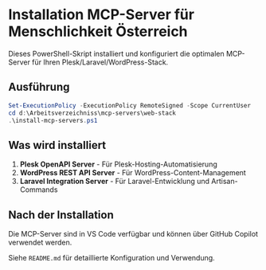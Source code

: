 # Installation MCP-Server für Menschlichkeit Österreich

Dieses PowerShell-Skript installiert und konfiguriert die optimalen MCP-Server für Ihren Plesk/Laravel/WordPress-Stack.

## Ausführung

```powershell
Set-ExecutionPolicy -ExecutionPolicy RemoteSigned -Scope CurrentUser
cd d:\Arbeitsverzeichniss\mcp-servers\web-stack
.\install-mcp-servers.ps1
```

## Was wird installiert

1. __Plesk OpenAPI Server__ - Für Plesk-Hosting-Automatisierung
2. __WordPress REST API Server__ - Für WordPress-Content-Management  
3. __Laravel Integration Server__ - Für Laravel-Entwicklung und Artisan-Commands

## Nach der Installation

Die MCP-Server sind in VS Code verfügbar und können über GitHub Copilot verwendet werden.

Siehe `README.md` für detaillierte Konfiguration und Verwendung.
